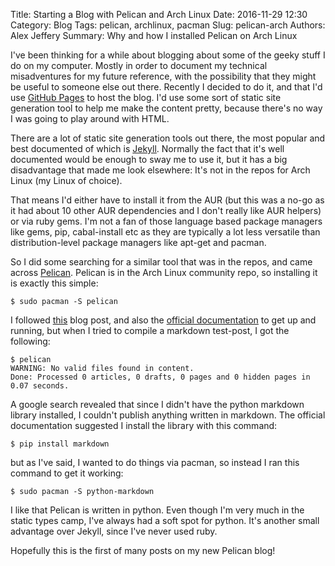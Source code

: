 Title: Starting a Blog with Pelican and Arch Linux
Date: 2016-11-29 12:30
Category: Blog
Tags: pelican, archlinux, pacman
Slug: pelican-arch
Authors: Alex Jeffery
Summary: Why and how I installed Pelican on Arch Linux

I've been thinking for a while about blogging about some of the geeky stuff I do on my computer. Mostly in order to document my technical misadventures for my future reference, with the possibility that they might be useful to someone else out there. Recently I decided to do it, and that I'd use [GitHub Pages](https://pages.github.com/) to host the blog. I'd use some sort of static site generation tool to help me make the content pretty, because there's no way I was going to play around with HTML.

There are a lot of static site generation tools out there, the most popular and best documented of which is [Jekyll](https://jekyllrb.com/). Normally the fact that it's well documented would be enough to sway me to use it, but it has a big disadvantage that made me look elsewhere: It's not in the repos for Arch Linux (my Linux of choice). 

That means I'd either have to install it from the AUR (but this was a no-go as it had about 10 other AUR dependencies and I don't really like AUR helpers) or via ruby gems. I'm not a fan of those language based package managers like gems, pip, cabal-install etc as they are typically a lot less versatile than distribution-level package managers like apt-get and pacman.

So I did some searching for a similar tool that was in the repos, and came across [Pelican](http://blog.getpelican.com/). Pelican is in the Arch Linux community repo, so installing it is exactly this simple:

    $ sudo pacman -S pelican

I followed [this](http://mathamy.com/migrating-to-github-pages-using-pelican.html) blog post, and also the [official documentation](http://docs.getpelican.com/en/3.6.3/index.html) to get up and running, but when I tried to compile a markdown test-post, I got the following:

    $ pelican
    WARNING: No valid files found in content.
    Done: Processed 0 articles, 0 drafts, 0 pages and 0 hidden pages in 0.07 seconds.

A google search revealed that since I didn't have the python markdown library installed, I couldn't publish anything written in markdown. The official documentation suggested I install the library with this command:

    $ pip install markdown

but as I've said, I wanted to do things via pacman, so instead I ran this command to get it working:

    $ sudo pacman -S python-markdown

I like that Pelican is written in python. Even though I'm very much in the static types camp, I've always had a soft spot for python. It's another small advantage over Jekyll, since I've never used ruby.

Hopefully this is the first of many posts on my new Pelican blog!
